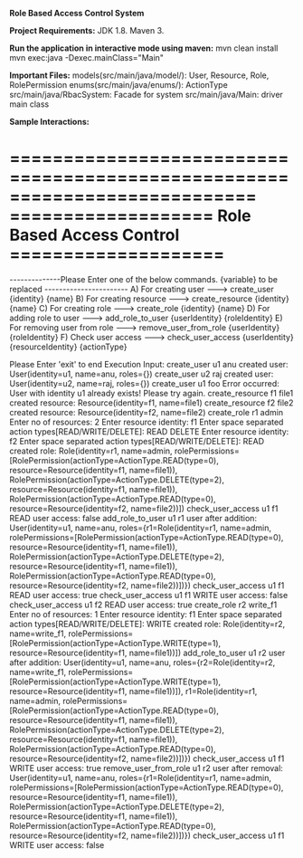 **Role Based Access Control System**

**Project Requirements:**
    JDK 1.8.
    Maven 3.

**Run the application in interactive mode using maven:**
     mvn clean install
     mvn exec:java -Dexec.mainClass="Main"
     
**Important Files:**
    models(src/main/java/model/): User, Resource, Role, RolePermission
    enums(src/main/java/enums/): ActionType
    src/main/java/RbacSystem: Facade for system
    src/main/java/Main: driver main class
    
**Sample Interactions:**

===========================================================================
===================      Role Based Access Control     ====================
===========================================================================
--------------Please Enter one of the below commands. {variable} to be replaced -----------------------
A) For creating user               ---> create_user {identity} {name}
B) For creating resource           ---> create_resource {identity} {name}
C) For creating role               ---> create_role {identity} {name}
D) For adding role to user         ---> add_role_to_user {userIdentity} {roleIdentity}
E) For removing user from role     ---> remove_user_from_role {userIdentity} {roleIdentity}
F) Check user access               ---> check_user_access {userIdentity} {resourceIdentity} {actionType}

Please Enter 'exit' to end Execution
Input:
create_user u1 anu
created user: User(identity=u1, name=anu, roles={})
create_user u2 raj
created user: User(identity=u2, name=raj, roles={})
create_user u1 foo
Error occurred: User with identity u1 already exists!
Please try again.
create_resource f1 file1
created resource: Resource(identity=f1, name=file1)
create_resource f2 file2
created resource: Resource(identity=f2, name=file2)
create_role r1 admin
Enter no of resources:
2
Enter resource identity:
f1
Enter space separated action types[READ/WRITE/DELETE]:
READ DELETE
Enter resource identity:
f2
Enter space separated action types[READ/WRITE/DELETE]:
READ
created role: Role(identity=r1, name=admin, rolePermissions=[RolePermission(actionType=ActionType.READ(type=0), resource=Resource(identity=f1, name=file1)), RolePermission(actionType=ActionType.DELETE(type=2), resource=Resource(identity=f1, name=file1)), RolePermission(actionType=ActionType.READ(type=0), resource=Resource(identity=f2, name=file2))])
check_user_access u1 f1 READ
user access: false
add_role_to_user u1 r1
user after addition: User(identity=u1, name=anu, roles={r1=Role(identity=r1, name=admin, rolePermissions=[RolePermission(actionType=ActionType.READ(type=0), resource=Resource(identity=f1, name=file1)), RolePermission(actionType=ActionType.DELETE(type=2), resource=Resource(identity=f1, name=file1)), RolePermission(actionType=ActionType.READ(type=0), resource=Resource(identity=f2, name=file2))])})
check_user_access u1 f1 READ
user access: true
check_user_access u1 f1 WRITE
user access: false
check_user_access u1 f2 READ
user access: true
create_role r2 write_f1
Enter no of resources:
1
Enter resource identity:
f1
Enter space separated action types[READ/WRITE/DELETE]:
WRITE
created role: Role(identity=r2, name=write_f1, rolePermissions=[RolePermission(actionType=ActionType.WRITE(type=1), resource=Resource(identity=f1, name=file1))])
add_role_to_user u1 r2
user after addition: User(identity=u1, name=anu, roles={r2=Role(identity=r2, name=write_f1, rolePermissions=[RolePermission(actionType=ActionType.WRITE(type=1), resource=Resource(identity=f1, name=file1))]), r1=Role(identity=r1, name=admin, rolePermissions=[RolePermission(actionType=ActionType.READ(type=0), resource=Resource(identity=f1, name=file1)), RolePermission(actionType=ActionType.DELETE(type=2), resource=Resource(identity=f1, name=file1)), RolePermission(actionType=ActionType.READ(type=0), resource=Resource(identity=f2, name=file2))])})
check_user_access u1 f1 WRITE
user access: true
remove_user_from_role u1 r2
user after removal: User(identity=u1, name=anu, roles={r1=Role(identity=r1, name=admin, rolePermissions=[RolePermission(actionType=ActionType.READ(type=0), resource=Resource(identity=f1, name=file1)), RolePermission(actionType=ActionType.DELETE(type=2), resource=Resource(identity=f1, name=file1)), RolePermission(actionType=ActionType.READ(type=0), resource=Resource(identity=f2, name=file2))])})
check_user_access u1 f1 WRITE
user access: false